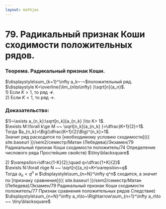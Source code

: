 ```yaml
---  
layout: mathjax  
---  
```

  
# 79. Радикальный признак Коши сходимости положительных рядов.  
  
### Теорема. Радикальный признак Коши.  
$\displaystyle\sum_{k=1}^\infty a_k~-~$положительный ряд. $\displaystyle K=\overline{\lim_{n\to\infty} }\sqrt[n]{a_n}$.  
$1)$ Если $K>1$, то ряд $\not\to$.  
$2)$ Если $K<1$, то ряд $\to$.  
  
### Доказательство:  
$1)~\exists a_{n_k}:\sqrt[n_k]{a_{n_k} }\to K> 1$.  
$\exists M:\forall k\ge M ~~ \sqrt[n_k]{a_{n_k} }>\dfrac{K+1}{2}>1$.  
Тогда $a_{n_k}>\Big(\dfrac{K+1}{2}\Big)^{n_k}>1$.  
Значит ряд расходится по [необходимому условию сходимости]({{ site.baseurl }}/sem2/семестр/Матан (Лебедева)/Экзамен/79 Радикальный признак Коши сходимости положитель/74 Определение числового ряда Простейшие свойств)  $\tiny\blacksquare$  
  
$2)$ $\varepsilon=\dfrac{1-K}{2};\quad q=\dfrac{1+K}{2}$  
$\exists N:\forall n\ge N ~~ \sqrt[n]{a_n}<K+\varepsilon=q$  
Тогда $a_n<q^n$ и $\displaystyle\sum_{n=N}^\infty q^n$ сходится, а значит по [признаку сравнения]({{ site.baseurl }}/sem2/семестр/Матан (Лебедева)/Экзамен/79 Радикальный признак Коши сходимости положитель/77 Признак сравнения положительных рядов Следствие)  
$\displaystyle\sum_{n=N}^\infty a_n\to~\Rightarrow\sum_{n=1}^\infty a_n\to ~~ \tiny\blacksquare$  
